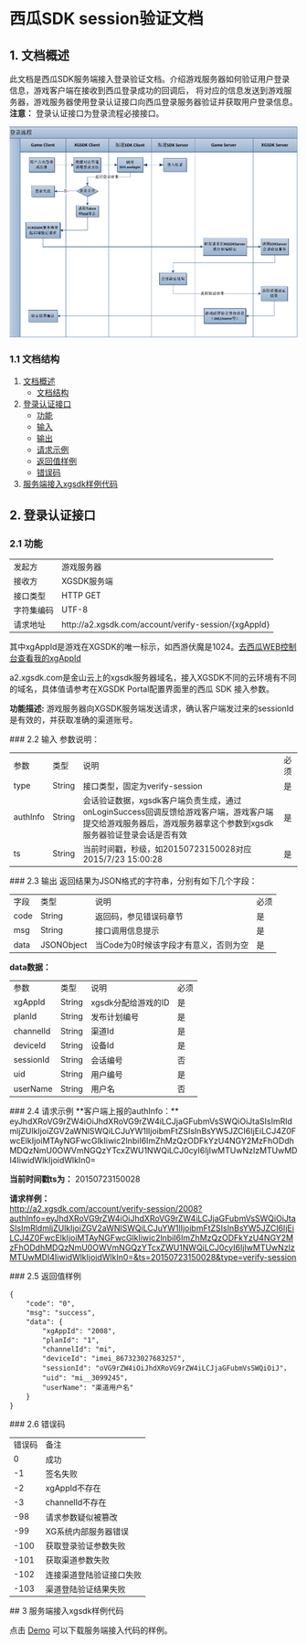 # 西瓜SDK session验证文档
<div id="doc"></div>

## 1. 文档概述

此文档是西瓜SDK服务端接入登录验证文档。介绍游戏服务器如何验证用户登录信息，游戏客户端在接收到西瓜登录成功的回调后，
将对应的信息发送到游戏服务器，游戏服务器使用登录认证接口向西瓜登录服务器验证并获取用户登录信息。  
**注意：** 登录认证接口为登录流程必接接口。
<a id="liucheng"/></a>

<img src="img/session.png"/>


<a id="doc_structure"/></a>

### 1.1 文档结构

<ol>
  <li>
    <a href="#doc">文档概述</a>
    <ul>
      <li><a href="#doc_structure">文档结构</a></li>
    </ul>
  </li>
  <li>
    <a href="#interface_login">登录认证接口</a>
    <ul>
      <li><a href="#function">功能</a></li>
      <li><a href="#step_input">输入</a></li>
      <li><a href="#step_output">输出</a></li>
      <li><a href="#step_sample">请求示例</a></li>
      <li><a href="#step_sample_return">返回值样例</a></li>
      <li><a href="#errcode">错误码</a></li>
    </ul>
  </li>
  <li>
    <a href="#demo">服务端接入xgsdk样例代码</a>
  </li>
</ol>

<div id="interface_login"></div>

## 2. 登录认证接口

<div id="function"></div>

### 2.1 功能

<table>
<tr>
<td>发起方</td><td>游戏服务器</td>
</tr>
<tr>
<td>接收方</td><td>XGSDK服务端</td>
</tr>
<tr>
<td>接口类型</td><td>HTTP GET</td>
</tr>
<tr>
<td>字符集编码</td><td>UTF-8</td>
</tr>
<tr>
<td>请求地址</td><td>http://a2.xgsdk.com/account/verify-session/{xgAppId}</td>
</tr>
</table>


其中xgAppId是游戏在XGSDK的唯一标示，如西游伏魔是1024。<a href="https://console.xgsdk.com/">去西瓜WEB控制台查看我的xgAppId</a>

a2.xgsdk.com是金山云上的xgsdk服务器域名，接入XGSDK不同的云环境有不同的域名，具体值请参考在XGSDK Portal配置界面里的西瓜 SDK 接入参数。

**功能描述:**
游戏服务器向XGSDK服务端发送请求，确认客户端发过来的sessionId是有效的，并获取准确的渠道账号。

<div id="step_input"></div>
### 2.2 输入
参数说明：
<table>
<tr>
<td>参数</td><td>类型</td><td>说明</td><td>必须</td>
</tr>
<tr>
<td>type</td><td>String</td><td>接口类型，固定为verify-session</td><td>是</td>
</tr>
<tr>
<td>authInfo</td><td>String</td><td>会话验证数据，xgsdk客户端负责生成，通过onLoginSuccess回调反馈给游戏客户端，游戏客户端提交给游戏服务器后，游戏服务器拿这个参数到xgsdk服务器验证登录会话是否有效</td><td>是</td>
</tr>
<tr>
<td>ts</td><td>String</td><td>当前时间戳，秒级，如20150723150028对应2015/7/23 15:00:28</td><td>是</td>
</tr>
</table>

<div id="step_output"></div>
### 2.3 输出
返回结果为JSON格式的字符串，分别有如下几个字段：
<table>
<tr>
<td>字段</td><td>类型</td><td>说明</td><td>必须</td>
</tr>
<tr>
<td>code</td><td>String</td><td>返回码，参见错误码章节</td><td>是</td>
</tr>
<tr>
<td>msg</td><td>String</td><td>接口调用信息提示</td><td>是</td>
</tr>
<tr>
<td>data</td><td>JSONObject</td><td>当Code为0时候该字段才有意义，否则为空</td><td>是</td>
</tr>
</table>

**data数据：**
<table>
<tr>
<td>参数</td><td>类型</td><td>说明</td><td>必须</td>
</tr>
<tr>
<td>xgAppId</td><td>String</td><td>xgsdk分配给游戏的ID</td><td>是</td>
</tr>
<tr>
<td>planId</td><td>String</td><td>发布计划编号</td><td>是</td>
</tr>
<tr>
<td>channelId</td><td>String</td><td>渠道Id</td><td>是</td>
</tr>
<tr>
<td>deviceId</td><td>String</td><td>设备Id</td><td>是</td>
</tr>
<tr>
<td>sessionId</td><td>String</td><td>
会话编号
</td><td>否</td>
</tr>
<tr>
<td>uid</td><td>String</td><td>用户编号</td><td>是</td>
</tr>
<tr>
<td>userName</td><td>String</td><td>用户名 </td><td>否</td>
</tr>
</table>

<div id="step_sample"></div>
### 2.4 请求示例
**客户端上报的authInfo：**
eyJhdXRoVG9rZW4iOiJhdXRoVG9rZW4iLCJjaGFubmVsSWQiOiJtaSIsImRldmljZUlkIjoiZGV2aWNlSWQiLCJuYW1lIjoibmFtZSIsInBsYW5JZCI6IjEiLCJ4Z0FwcElkIjoiMTAyNGFwcGlkIiwic2lnbiI6ImZhMzQzODFkYzU4NGY2MzFhODdhMDQzNmU0OWVmNGQzYTcxZWU1NWQiLCJ0cyI6IjIwMTUwNzIzMTUwMDI4IiwidWlkIjoidWlkIn0=

**当前时间戳ts为：**
20150723150028

**请求样例：**  
http://a2.xgsdk.com/account/verify-session/2008?authInfo=eyJhdXRoVG9rZW4iOiJhdXRoVG9rZW4iLCJjaGFubmVsSWQiOiJtaSIsImRldmljZUlkIjoiZGV2aWNlSWQiLCJuYW1lIjoibmFtZSIsInBsYW5JZCI6IjEiLCJ4Z0FwcElkIjoiMTAyNGFwcGlkIiwic2lnbiI6ImZhMzQzODFkYzU4NGY2MzFhODdhMDQzNmU0OWVmNGQzYTcxZWU1NWQiLCJ0cyI6IjIwMTUwNzIzMTUwMDI4IiwidWlkIjoidWlkIn0=&ts=20150723150028&type=verify-session

<div id="step_sample_return"></div>
### 2.5 返回值样例

	{
    	"code": "0",
    	"msg": "success",
	    "data": {
			"xgAppId": "2008",
    	    "planId": "1",
			"channelId": "mi",
			"deviceId": "imei_867323027683257",
    	    "sessionId": "oVG9rZW4iOiJhdXRoVG9rZW4iLCJjaGFubmVsSWQiOiJ"，
    	    "uid": "mi__3099245"，
    	    "userName": "渠道用户名"
    	}
    }

<div id="errcode"></div>
### 2.6 错误码
<table>
<tr>
<td>错误码</td> <td>备注</td>
</tr>
<tr>
<td>0</td> <td>成功</td>
</tr>
<tr>
<td>-1</td> <td>签名失败</td>
</tr>
<tr>
<td>-2</td> <td>xgAppId不存在</td>
</tr>
<tr>
<td>-3</td> <td>channelId不存在</td>
</tr>
<tr>
<td>-98</td> <td>请求参数疑似被篡改</td>
</tr>
<tr>
<td>-99</td> <td>XG系统内部服务器错误</td>
</tr>
<tr>
<td>-100</td> <td>获取登录验证参数失败</td>
</tr>
<tr>
<td>-101</td> <td>获取渠道参数失败</td>
</tr>
<tr>
<td>-102</td> <td>连接渠道登陆验证接口失败</td>
</tr>
<tr>
<td>-103</td> <td>渠道登陆验证结果失败</td>
</tr>
</table>

<div id="demo"></div>
## 3 服务端接入xgsdk样例代码

点击 [Demo](/download.html) 可以下载服务端接入代码的样例。
